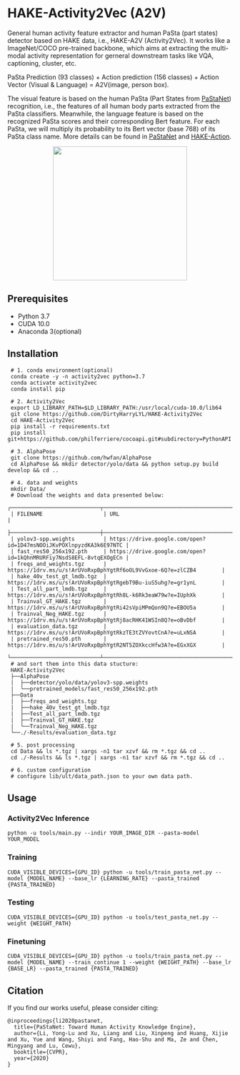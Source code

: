 # HAKE-Activity2Vec (A2V)
General human activity feature extractor and human PaSta (part states) detector based on HAKE data, i.e., HAKE-A2V (Activity2Vec). 
It works like a ImageNet/COCO pre-trained backbone, which aims at extracting the multi-modal activity representation for gerneral downstream tasks like VQA, captioning, cluster, etc. 

PaSta Prediction (93 classes) + Action prediction (156 classes) + Action Vector (Visual & Language) = A2V(image, person box).

The visual feature is based on the human PaSta (Part States from [PaStaNet](https://arxiv.org/pdf/2004.00945.pdf)) recognition, i.e., the features of all human body parts extracted from the PaSta classifiers. 
Meanwhile, the language feature is based on the recognized PaSta scores and their corresponding Bert feature. 
For each PaSta, we will multiply its probability to its Bert vector (base 768) of its PaSta class name. More details can be found in [PaStaNet](https://arxiv.org/pdf/2004.00945.pdf) and [HAKE-Action](https://github.com/DirtyHarryLYL/HAKE-Action).

<p align='center'>
    <img src="misc/HAKE-A2V.gif", height="300">
</p>

## Prerequisites
 - Python 3.7
 - CUDA 10.0
 - Anaconda 3(optional)

## Installation
```
 # 1. conda environment(optional)
 conda create -y -n activity2vec python=3.7
 conda activate activity2vec
 conda install pip
 
 # 2. Activity2Vec
 export LD_LIBRARY_PATH=$LD_LIBRARY_PATH:/usr/local/cuda-10.0/lib64
 git clone https://github.com/DirtyHarryLYL/HAKE-Activity2Vec
 cd HAKE-Activity2Vec
 pip install -r requirements.txt
 pip install git+https://github.com/philferriere/cocoapi.git#subdirectory=PythonAPI

 # 3. AlphaPose
 git clone https://github.com/hwfan/AlphaPose
 cd AlphaPose && mkdir detector/yolo/data && python setup.py build develop && cd ..

 # 4. data and weights
 mkdir Data/
 # Download the weights and data presented below:
 ┌────────────────────────────┬────────────────────────────────────────────────────────────────────┐
 | FILENAME                   | URL                                                                |
 ├────────────────────────────┼────────────────────────────────────────────────────────────────────┤
 | yolov3-spp.weights         | https://drive.google.com/open?id=1D47msNOOiJKvPOXlnpyzdKA3k6E97NTC |
 | fast_res50_256x192.pth     | https://drive.google.com/open?id=1kQhnMRURFiy7NsdS8EFL-8vtqEXOgECn |
 | freqs_and_weights.tgz      | https://1drv.ms/u/s!ArUVoRxpBphYgtRf6oOL9VvGxoe-6Q?e=zlCZB4        |
 | hake_40v_test_gt_lmdb.tgz  | https://1drv.ms/u/s!ArUVoRxpBphYgtRgebT9Bu-iuS5uhg?e=gr1ynL        |
 | Test_all_part_lmdb.tgz     | https://1drv.ms/u/s!ArUVoRxpBphYgtRh8L-k6Rk3eaW79w?e=IUphXk        |
 | Trainval_GT_HAKE.tgz       | https://1drv.ms/u/s!ArUVoRxpBphYgtRi42sVpiMPmQon9Q?e=EBOU5a        |
 | Trainval_Neg_HAKE.tgz      | https://1drv.ms/u/s!ArUVoRxpBphYgtRj8acRHK41WSIn8Q?e=oBvDbf        |
 | evaluation_data.tgz        | https://1drv.ms/u/s!ArUVoRxpBphYgtRkzTE3tZVYovtCnA?e=uLxNSA        |
 | pretrained_res50.pth       | https://1drv.ms/u/s!ArUVoRxpBphYgtR2NT5ZOXkccHfw3A?e=EGxXGX        |
 └────────────────────────────┴────────────────────────────────────────────────────────────────────┘
 # and sort them into this data stucture:
 HAKE-Activity2Vec
 ├──AlphaPose
 |  ├──detector/yolo/data/yolov3-spp.weights
 |  └──pretrained_models/fast_res50_256x192.pth
 ├──Data
 |  ├──freqs_and_weights.tgz
 |  ├──hake_40v_test_gt_lmdb.tgz
 |  ├──Test_all_part_lmdb.tgz
 |  ├──Trainval_GT_HAKE.tgz
 |  └──Trainval_Neg_HAKE.tgz
 └──./-Results/evaluation_data.tgz

 # 5. post processing
 cd Data && ls *.tgz | xargs -n1 tar xzvf && rm *.tgz && cd ..
 cd ./-Results && ls *.tgz | xargs -n1 tar xzvf && rm *.tgz && cd ..

 # 6. custom configuration
 # configure lib/ult/data_path.json to your own data path.
```
## Usage

### Activity2Vec Inference
```
python -u tools/main.py --indir YOUR_IMAGE_DIR --pasta-model YOUR_MODEL
```

### Training
```
CUDA_VISIBLE_DEVICES={GPU_ID} python -u tools/train_pasta_net.py --model {MODEL_NAME} --base_lr {LEARNING_RATE} --pasta_trained {PASTA_TRAINED}
```

### Testing
```
CUDA_VISIBLE_DEVICES={GPU_ID} python -u tools/test_pasta_net.py --weight {WEIGHT_PATH}
```

### Finetuning
```
CUDA_VISIBLE_DEVICES={GPU_ID} python -u tools/train_pasta_net.py --model {MODEL_NAME} --train_continue 1 --weight {WEIGHT_PATH} --base_lr {BASE_LR} --pasta_trained {PASTA_TRAINED}
```

## Citation
If you find our works useful, please consider citing:
```
@inproceedings{li2020pastanet,
  title={PaStaNet: Toward Human Activity Knowledge Engine},
  author={Li, Yong-Lu and Xu, Liang and Liu, Xinpeng and Huang, Xijie and Xu, Yue and Wang, Shiyi and Fang, Hao-Shu and Ma, Ze and Chen, Mingyang and Lu, Cewu},
  booktitle={CVPR},
  year={2020}
}
```

